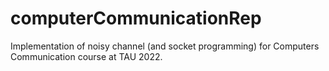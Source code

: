 # computerCommunicationRep
Implementation of noisy channel (and socket programming) for Computers Communication course at TAU 2022.
